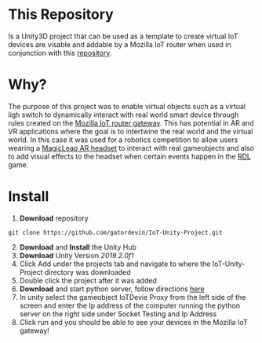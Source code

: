 # This Repository
Is a Unity3D project that can be used as a template to create virtual IoT devices are visable and addable by a Mozilla IoT router when used in conjunction with this [repository](https://github.com/gatordevin/webthing-python-unity).
# Why?
  The purpose of this project was to enable virtual objects such as a virtual ligh switch to dynamically interact with real world smart device through rules created on the [Mozilla IoT router gateway](https://iot.mozilla.org/gateway/). 
  This has potential in AR and VR applications where the goal is to intertwine the real world and the virtual world. In this case it was used for a robotics competition to allow users wearing a [MagicLeap AR headset](https://www.magicleap.com/) to interact with real gameobjects and also to add visual effects to the headset when certain events happen in the [RDL](https://tech-garage.org/robot-drone-league/) game.
# Install
1. **Download** repository
```shell
git clone https://github.com/gatordevin/IoT-Unity-Project.git
```
2. **Download** and **Install** the Unity Hub
3. **Download** Unity Version *2019.2.0f1*
4. Click Add under the projects tab and navigate to where the IoT-Unity-Project directory was downloaded
5. Double click the project after it was added
6. **Download** and start python server, follow directions [here](https://github.com/gatordevin/webthing-python-unity)
7. In unity select the gameobject IoTDevie Proxy from the left side of the screen and enter the Ip address of the computer running the python server on the right side under Socket Testing and Ip Address
8. Click run and you should be able to see your devices in the Mozilla IoT gateway!

